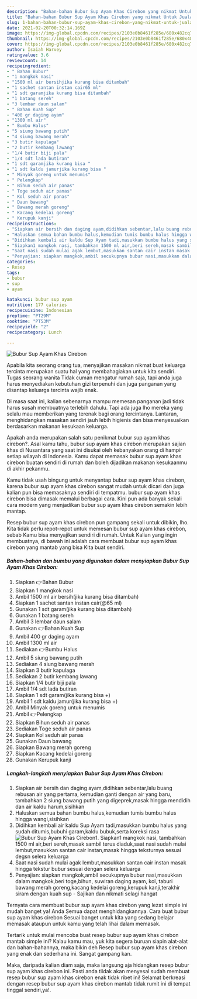 ```yaml
---
description: "Bahan-bahan Bubur Sup Ayam Khas Cirebon yang nikmat Untuk Jualan"
title: "Bahan-bahan Bubur Sup Ayam Khas Cirebon yang nikmat Untuk Jualan"
slug: 1-bahan-bahan-bubur-sup-ayam-khas-cirebon-yang-nikmat-untuk-jualan
date: 2021-02-20T00:32:14.169Z
image: https://img-global.cpcdn.com/recipes/2103e0b8461f285e/680x482cq70/bubur-sup-ayam-khas-cirebon-foto-resep-utama.jpg
thumbnail: https://img-global.cpcdn.com/recipes/2103e0b8461f285e/680x482cq70/bubur-sup-ayam-khas-cirebon-foto-resep-utama.jpg
cover: https://img-global.cpcdn.com/recipes/2103e0b8461f285e/680x482cq70/bubur-sup-ayam-khas-cirebon-foto-resep-utama.jpg
author: Isaiah Harvey
ratingvalue: 3.6
reviewcount: 14
recipeingredient:
- " Bahan Bubur"
- "1 mangkok nasi"
- "1500 ml air bersihjika kurang bisa ditambah"
- "1 sachet santan instan cair65 ml"
- "1 sdt garamjika kurang bisa ditambah"
- "1 batang sereh"
- "3 lembar daun salam"
- " Bahan Kuah Sup"
- "400 gr daging ayam"
- "1300 ml air"
- " Bumbu Halus"
- "5 siung bawang putih"
- "4 siung bawang merah"
- "3 butir kapulaga"
- "2 butir kembang lawang"
- "1/4 butir biji pala"
- "1/4 sdt lada butiran"
- "1 sdt garamjika kurang bisa "
- "1 sdt kaldu jamurjika kurang bisa "
- " Minyak goreng untuk menumis"
- " Pelengkap"
- " Bihun seduh air panas"
- " Toge seduh air panas"
- " Kol seduh air panas"
- " Daun bawang"
- " Bawang merah goreng"
- " Kacang kedelai goreng"
- " Kerupuk kanji"
recipeinstructions:
- "Siapkan air bersih dan daging ayam,didihkan sebentar,lalu buang rebusan air yang pertama, kemudian ganti dengan air yang baru, tambahkan 2 siung bawang putih yang digeprek,masak hingga mendidih dan air kaldu harum,sisihkan"
- "Haluskan semua bahan bumbu halus,kemudian tumis bumbu halus hingga wangi,sisihkan"
- "Didihkan kembali air kaldu Sup Ayam tadi,masukkan bumbu halus yang sudah ditumis,bubuhi garam,kaldu bubuk,serta koreksi rasa"
- "Siapkan1 mangkok nasi, tambahkan 1500 ml air,beri sereh,masak sambil terus diaduk,saat nasi sudah mulai lembut,masukkan santan cair instan,masak hingga teksturnya sesuai degsn selera keluarga"
- "Saat nasi sudah mulai agak lembut,masukkan santan cair instan masak hingga tekstur bubur sesuai dengan selera keluarga"
- "Penyajian: siapkan mangkok,ambil secukupnya bubur nasi,masukkan dalam mangkok,beri toge,bihun, suwiran daging ayam, kol, taburi bawang merah goreng,kacang kedelai goreng,kerupuk kanji,terakhir siram dengan kuah sup Sajikan dan nikmati selagi hangat"
categories:
- Resep
tags:
- bubur
- sup
- ayam

katakunci: bubur sup ayam 
nutrition: 177 calories
recipecuisine: Indonesian
preptime: "PT29M"
cooktime: "PT53M"
recipeyield: "2"
recipecategory: Lunch

---
```



![Bubur Sup Ayam Khas Cirebon](https://img-global.cpcdn.com/recipes/2103e0b8461f285e/680x482cq70/bubur-sup-ayam-khas-cirebon-foto-resep-utama.jpg)

Apabila kita seorang orang tua, menyajikan masakan nikmat buat keluarga tercinta merupakan suatu hal yang membahagiakan untuk kita sendiri. Tugas seorang  wanita Tidak cuman mengatur rumah saja, tapi anda juga harus menyediakan kebutuhan gizi terpenuhi dan juga panganan yang disantap keluarga tercinta wajib enak.

Di masa  saat ini, kalian sebenarnya mampu memesan panganan jadi tidak harus susah membuatnya terlebih dahulu. Tapi ada juga lho mereka yang selalu mau memberikan yang terenak bagi orang tercintanya. Lantaran, menghidangkan masakan sendiri jauh lebih higienis dan bisa menyesuaikan berdasarkan makanan kesukaan keluarga. 



Apakah anda merupakan salah satu penikmat bubur sup ayam khas cirebon?. Asal kamu tahu, bubur sup ayam khas cirebon merupakan sajian khas di Nusantara yang saat ini disukai oleh kebanyakan orang di hampir setiap wilayah di Indonesia. Kamu dapat memasak bubur sup ayam khas cirebon buatan sendiri di rumah dan boleh dijadikan makanan kesukaanmu di akhir pekanmu.

Kamu tidak usah bingung untuk menyantap bubur sup ayam khas cirebon, karena bubur sup ayam khas cirebon sangat mudah untuk dicari dan juga kalian pun bisa memasaknya sendiri di tempatmu. bubur sup ayam khas cirebon bisa dimasak memalui berbagai cara. Kini pun ada banyak sekali cara modern yang menjadikan bubur sup ayam khas cirebon semakin lebih mantap.

Resep bubur sup ayam khas cirebon pun gampang sekali untuk dibikin, lho. Kita tidak perlu repot-repot untuk memesan bubur sup ayam khas cirebon, sebab Kamu bisa menyajikan sendiri di rumah. Untuk Kalian yang ingin membuatnya, di bawah ini adalah cara membuat bubur sup ayam khas cirebon yang mantab yang bisa Kita buat sendiri.

<!--inarticleads1-->

##### Bahan-bahan dan bumbu yang digunakan dalam menyiapkan Bubur Sup Ayam Khas Cirebon:

1. Siapkan  👉Bahan Bubur
1. Siapkan 1 mangkok nasi
1. Ambil 1500 ml air bersih(jika kurang bisa ditambah)
1. Siapkan 1 sachet santan instan cair(@65 ml)
1. Gunakan 1 sdt garam(jika kurang bisa ditambah)
1. Gunakan 1 batang sereh
1. Ambil 3 lembar daun salam
1. Gunakan  👉Bahan Kuah Sup
1. Ambil 400 gr daging ayam
1. Ambil 1300 ml air
1. Sediakan  👉Bumbu Halus
1. Ambil 5 siung bawang putih
1. Sediakan 4 siung bawang merah
1. Siapkan 3 butir kapulaga
1. Sediakan 2 butir kembang lawang
1. Siapkan 1/4 butir biji pala
1. Ambil 1/4 sdt lada butiran
1. Siapkan 1 sdt garam(jika kurang bisa +)
1. Ambil 1 sdt kaldu jamur(jika kurang bisa +)
1. Ambil  Minyak goreng untuk menumis
1. Ambil  👉Pelengkap
1. Siapkan  Bihun seduh air panas
1. Sediakan  Toge seduh air panas
1. Siapkan  Kol seduh air panas
1. Gunakan  Daun bawang
1. Siapkan  Bawang merah goreng
1. Siapkan  Kacang kedelai goreng
1. Gunakan  Kerupuk kanji




<!--inarticleads2-->

##### Langkah-langkah menyiapkan Bubur Sup Ayam Khas Cirebon:

1. Siapkan air bersih dan daging ayam,didihkan sebentar,lalu buang rebusan air yang pertama, kemudian ganti dengan air yang baru, tambahkan 2 siung bawang putih yang digeprek,masak hingga mendidih dan air kaldu harum,sisihkan
1. Haluskan semua bahan bumbu halus,kemudian tumis bumbu halus hingga wangi,sisihkan
1. Didihkan kembali air kaldu Sup Ayam tadi,masukkan bumbu halus yang sudah ditumis,bubuhi garam,kaldu bubuk,serta koreksi rasa
<img src="//assets-global.cpcdn.com/assets/icons/button_play-2c75c40dde080a61004c1f40b05d8f140eaff45d7e9e6481dc71c63d2e7c4909.png" alt="Bubur Sup Ayam Khas Cirebon">1. Siapkan1 mangkok nasi, tambahkan 1500 ml air,beri sereh,masak sambil terus diaduk,saat nasi sudah mulai lembut,masukkan santan cair instan,masak hingga teksturnya sesuai degsn selera keluarga
1. Saat nasi sudah mulai agak lembut,masukkan santan cair instan masak hingga tekstur bubur sesuai dengan selera keluarga
1. Penyajian: siapkan mangkok,ambil secukupnya bubur nasi,masukkan dalam mangkok,beri toge,bihun, suwiran daging ayam, kol, taburi bawang merah goreng,kacang kedelai goreng,kerupuk kanji,terakhir siram dengan kuah sup - Sajikan dan nikmati selagi hangat




Ternyata cara membuat bubur sup ayam khas cirebon yang lezat simple ini mudah banget ya! Anda Semua dapat menghidangkannya. Cara buat bubur sup ayam khas cirebon Sesuai banget untuk kita yang sedang belajar memasak ataupun untuk kamu yang telah lihai dalam memasak.

Tertarik untuk mulai mencoba buat resep bubur sup ayam khas cirebon mantab simple ini? Kalau kamu mau, yuk kita segera buruan siapin alat-alat dan bahan-bahannya, maka bikin deh Resep bubur sup ayam khas cirebon yang enak dan sederhana ini. Sangat gampang kan. 

Maka, daripada kalian diam saja, maka langsung aja hidangkan resep bubur sup ayam khas cirebon ini. Pasti anda tiidak akan menyesal sudah membuat resep bubur sup ayam khas cirebon enak tidak ribet ini! Selamat berkreasi dengan resep bubur sup ayam khas cirebon mantab tidak rumit ini di tempat tinggal sendiri,ya!.

